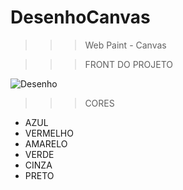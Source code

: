 # DesenhoCanvas
 >>> Web Paint - Canvas 
 
 
 >>> FRONT DO PROJETO 
 
![Desenho](https://user-images.githubusercontent.com/107477302/201230806-3c9b6082-de65-4d35-9de4-c604d25af3db.PNG)

>>> CORES
- AZUL 
- VERMELHO 
- AMARELO 
- VERDE
- CINZA
- PRETO

